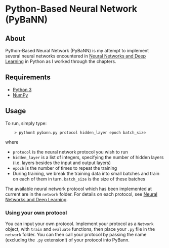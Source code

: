 # Python-Based Neural Network (PyBaNN)

## About
Python-Based Neural Network (PyBaNN) is my attempt to implement several neural networks encountered in [Neural Networks and Deep Learning](http://neuralnetworksanddeeplearning.com) in Python as I worked through the chapters.

## Requirements
- [Python 3](https://www.python.org)
- [NumPy](https://numpy.org)

## Usage
To run, simply type:
```shell-script
    > python3 pybann.py protocol hidden_layer epoch batch_size
```
where
- `protocol` is the neural network protocol you wish to run
- `hidden_layer` is a list of integers, specifying the number of hidden layers (i.e. layers besides the input and output layers)
- `epoch` is the number of times to repeat the training
- During training, we break the training data into small batches and train on each of them in turn. `batch_size` is the size of these batches

The available neural network protocol which has been implemented at current are in the `network` folder. For details on each protocol, see [Neural Networks and Deep Learning](http://neuralnetworksanddeeplearning.com).

### Using your own protocol
You can input your own protocol. Implement your protocol as a `Network` object, with `train` and `evaluate` functions, then place your `.py` file in the `network` folder. You can then call your protocol by passing the name (excluding the `.py` extension!) of your protocol into PyBann.